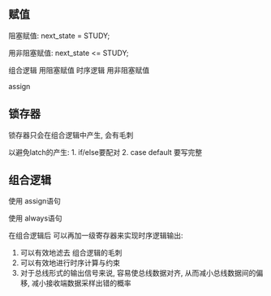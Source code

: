 ## 赋值

阻塞赋值: next_state = STUDY;

用非阻塞赋值: next_state <= STUDY;

组合逻辑 用阻塞赋值
时序逻辑 用非阻塞赋值

assign

## 锁存器

锁存器只会在组合逻辑中产生, 会有毛刺

以避免latch的产生:
    1. if/else要配对
    2. case default 要写完整

## 组合逻辑

使用 assign语句

使用 always语句

在组合逻辑后 可以再加一级寄存器来实现时序逻辑输出:

1. 可以有效地滤去 组合逻辑的毛刺
2. 可以有效地进行时序计算与约束
3. 对于总线形式的输出信号来说, 容易使总线数据对齐, 从而减小总线数据间的偏移,
    减小接收端数据采样出错的概率
